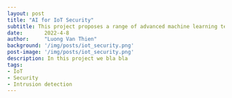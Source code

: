 ```yaml
---
layout: post
title: "AI for IoT Security"
subtitle: This project proposes a range of advanced machine learning techniques for intrusion detection in IoT networks.
date:       2022-4-8
author:     "Luong Van Thien"
background: '/img/posts/iot_security.png'
post-image: '/img/posts/iot_security.png'
description: In this project we bla bla
tags:
- IoT
- Security
- Intrusion detection
---
```


